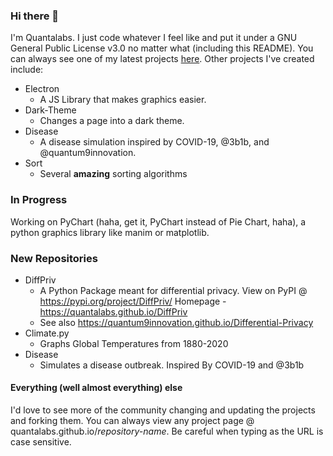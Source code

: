 ### Hi there 👋

I'm Quantalabs. I just code whatever I feel like and put it under a GNU General Public License v3.0 no matter what (including this README). You can always see one of my latest projects [here](https://quantalabs.github.io). Other projects I've created include:

* Electron
  * A JS Library that makes graphics easier.
* Dark-Theme
  * Changes a page into a dark theme.
* Disease
  * A disease simulation inspired by COVID-19, @3b1b, and @quantum9innovation.
* Sort
  * Several **amazing** sorting algorithms

### In Progress
Working on PyChart (haha, get it, PyChart instead of Pie Chart, haha), a python graphics library like manim or matplotlib.

### New Repositories
* DiffPriv
  * A Python Package meant for differential privacy. View on PyPI @ https://pypi.org/project/DiffPriv/ Homepage - https://quantalabs.github.io/DiffPriv
  * See also https://quantum9innovation.github.io/Differential-Privacy
* Climate.py
  * Graphs Global Temperatures from 1880-2020
* Disease
  * Simulates a disease outbreak. Inspired By COVID-19 and @3b1b

#### Everything (well almost everything) else

I'd love to see more of the community changing and updating the projects and forking them. You can always view any project page @ quantalabs.github.io/*repository-name*. Be careful when typing as the URL is case sensitive.
